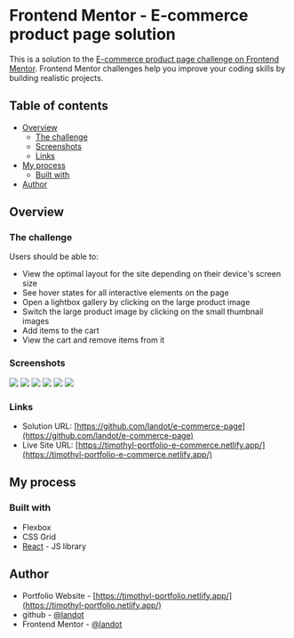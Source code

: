 # Frontend Mentor - E-commerce product page solution

This is a solution to the [E-commerce product page challenge on Frontend Mentor](https://www.frontendmentor.io/challenges/ecommerce-product-page-UPsZ9MJp6). Frontend Mentor challenges help you improve your coding skills by building realistic projects.

## Table of contents

- [Overview](#overview)
  - [The challenge](#the-challenge)
  - [Screenshots](#screenshots)
  - [Links](#links)
- [My process](#my-process)
  - [Built with](#built-with)
- [Author](#author)


## Overview

### The challenge

Users should be able to:

- View the optimal layout for the site depending on their device's screen size
- See hover states for all interactive elements on the page
- Open a lightbox gallery by clicking on the large product image
- Switch the large product image by clicking on the small thumbnail images
- Add items to the cart
- View the cart and remove items from it

### Screenshots

![](./screenshots/desktop-page.png)
![](./screenshots/desktop-img-overlay.png)
![](./screenshots/desktop-cart.png)
![](./screenshots/mobile-page.png)
![](./screenshots/mobile-cart.png)
![](./screenshots/mobile-sidebar.png)

### Links

- Solution URL: [https://github.com/landot/e-commerce-page](https://github.com/landot/e-commerce-page)
- Live Site URL: [https://timothyl-portfolio-e-commerce.netlify.app/](https://timothyl-portfolio-e-commerce.netlify.app/)

## My process

### Built with

- Flexbox
- CSS Grid
- [React](https://reactjs.org/) - JS library

## Author

- Portfolio Website - [https://timothyl-portfolio.netlify.app/](https://timothyl-portfolio.netlify.app/)
- github - [@landot](https://github.com/landot)
- Frontend Mentor - [@landot](https://www.frontendmentor.io/profile/landot)
